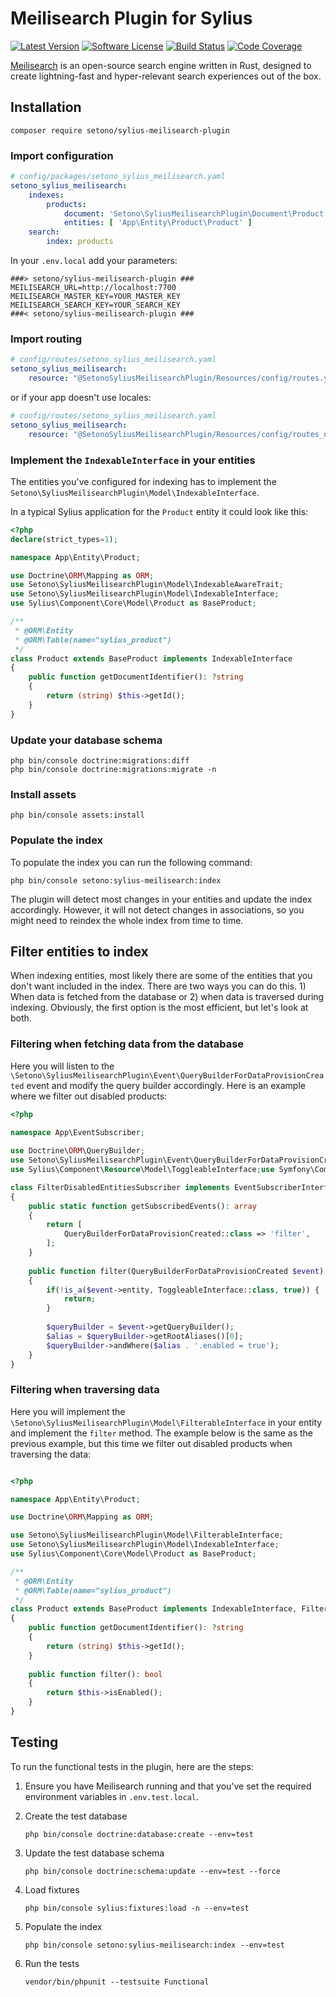 # Meilisearch Plugin for Sylius

[![Latest Version][ico-version]][link-packagist]
[![Software License][ico-license]](LICENSE)
[![Build Status][ico-github-actions]][link-github-actions]
[![Code Coverage][ico-code-coverage]][link-code-coverage]

[Meilisearch](https://github.com/meilisearch/meilisearch) is an open-source search engine written in Rust, designed to create lightning-fast and hyper-relevant search experiences out of the box.

## Installation

```shell
composer require setono/sylius-meilisearch-plugin
```

### Import configuration

```yaml
# config/packages/setono_sylius_meilisearch.yaml
setono_sylius_meilisearch:
    indexes:
        products:
            document: 'Setono\SyliusMeilisearchPlugin\Document\Product'
            entities: [ 'App\Entity\Product\Product' ]
    search:
        index: products

```

In your `.env.local` add your parameters: 

```dotenv
###> setono/sylius-meilisearch-plugin ###
MEILISEARCH_URL=http://localhost:7700
MEILISEARCH_MASTER_KEY=YOUR_MASTER_KEY
MEILISEARCH_SEARCH_KEY=YOUR_SEARCH_KEY
###< setono/sylius-meilisearch-plugin ###
```

### Import routing

```yaml
# config/routes/setono_sylius_meilisearch.yaml
setono_sylius_meilisearch:
    resource: "@SetonoSyliusMeilisearchPlugin/Resources/config/routes.yaml"
```

or if your app doesn't use locales:

```yaml
# config/routes/setono_sylius_meilisearch.yaml
setono_sylius_meilisearch:
    resource: "@SetonoSyliusMeilisearchPlugin/Resources/config/routes_no_locale.yaml"
```

### Implement the `IndexableInterface` in your entities

The entities you've configured for indexing has to implement the `Setono\SyliusMeilisearchPlugin\Model\IndexableInterface`.

In a typical Sylius application for the `Product` entity it could look like this:

```php
<?php
declare(strict_types=1);

namespace App\Entity\Product;

use Doctrine\ORM\Mapping as ORM;
use Setono\SyliusMeilisearchPlugin\Model\IndexableAwareTrait;
use Setono\SyliusMeilisearchPlugin\Model\IndexableInterface;
use Sylius\Component\Core\Model\Product as BaseProduct;

/**
 * @ORM\Entity
 * @ORM\Table(name="sylius_product")
 */
class Product extends BaseProduct implements IndexableInterface
{
    public function getDocumentIdentifier(): ?string
    {
        return (string) $this->getId();
    }
}
```

### Update your database schema

```shell
php bin/console doctrine:migrations:diff
php bin/console doctrine:migrations:migrate -n
```

### Install assets

```shell
php bin/console assets:install
```

### Populate the index

To populate the index you can run the following command:

```shell
php bin/console setono:sylius-meilisearch:index
```

The plugin will detect most changes in your entities and update the index accordingly. However, it will not detect changes in associations, so you might need to reindex the whole index from time to time.

## Filter entities to index

When indexing entities, most likely there are some of the entities that you don't want included in the index.
There are two ways you can do this. 1) When data is fetched from the database or 2) when data is traversed during indexing.
Obviously, the first option is the most efficient, but let's look at both.

### Filtering when fetching data from the database

Here you will listen to the `\Setono\SyliusMeilisearchPlugin\Event\QueryBuilderForDataProvisionCreated` event and modify the query builder accordingly.
Here is an example where we filter out disabled products:

```php
<?php
    
namespace App\EventSubscriber;

use Doctrine\ORM\QueryBuilder;
use Setono\SyliusMeilisearchPlugin\Event\QueryBuilderForDataProvisionCreated;
use Sylius\Component\Resource\Model\ToggleableInterface;use Symfony\Component\EventDispatcher\EventSubscriberInterface;

class FilterDisabledEntitiesSubscriber implements EventSubscriberInterface
{
    public static function getSubscribedEvents(): array
    {
        return [
            QueryBuilderForDataProvisionCreated::class => 'filter',
        ];
    }
    
    public function filter(QueryBuilderForDataProvisionCreated $event): void
    {
        if(!is_a($event->entity, ToggleableInterface::class, true)) {
            return;
        }
        
        $queryBuilder = $event->getQueryBuilder();
        $alias = $queryBuilder->getRootAliases()[0];
        $queryBuilder->andWhere($alias . '.enabled = true');
    }
}
```

### Filtering when traversing data

Here you will implement the `\Setono\SyliusMeilisearchPlugin\Model\FilterableInterface` in your entity and implement the `filter` method.
The example below is the same as the previous example, but this time we filter out disabled products when traversing the data:

```php

<?php

namespace App\Entity\Product;

use Doctrine\ORM\Mapping as ORM;

use Setono\SyliusMeilisearchPlugin\Model\FilterableInterface;
use Setono\SyliusMeilisearchPlugin\Model\IndexableInterface;
use Sylius\Component\Core\Model\Product as BaseProduct;

/**
 * @ORM\Entity
 * @ORM\Table(name="sylius_product")
 */
class Product extends BaseProduct implements IndexableInterface, FilterableInterface
{
    public function getDocumentIdentifier(): ?string
    {
        return (string) $this->getId();
    }
    
    public function filter(): bool
    {
        return $this->isEnabled();
    }
}
```

## Testing

To run the functional tests in the plugin, here are the steps:

1. Ensure you have Meilisearch running and that you've set the required environment variables in `.env.test.local`.

2. Create the test database
   
    ```shell
    php bin/console doctrine:database:create --env=test
    ```

3. Update the test database schema

    ```shell
    php bin/console doctrine:schema:update --env=test --force
    ```

4. Load fixtures

    ```shell
    php bin/console sylius:fixtures:load -n --env=test
    ```

5. Populate the index

    ```shell
    php bin/console setono:sylius-meilisearch:index --env=test
    ```

6. Run the tests

    ```shell
    vendor/bin/phpunit --testsuite Functional
    ```

[ico-version]: https://poser.pugx.org/setono/sylius-meilisearch-plugin/v/stable
[ico-license]: https://poser.pugx.org/setono/sylius-meilisearch-plugin/license
[ico-github-actions]: https://github.com/Setono/sylius-meilisearch-plugin/workflows/build/badge.svg
[ico-code-coverage]: https://codecov.io/gh/Setono/sylius-meilisearch-plugin/branch/master/graph/badge.svg

[link-packagist]: https://packagist.org/packages/setono/sylius-meilisearch-plugin
[link-github-actions]: https://github.com/Setono/sylius-meilisearch-plugin/actions
[link-code-coverage]: https://codecov.io/gh/Setono/sylius-meilisearch-plugin
